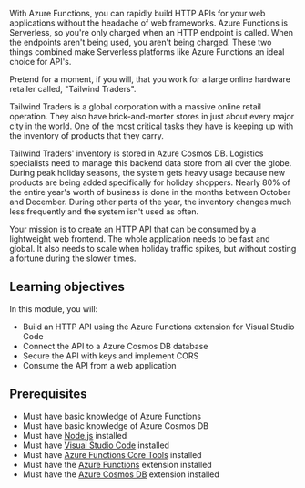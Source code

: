 With Azure Functions, you can rapidly build HTTP APIs for your web applications without the headache of web frameworks. Azure Functions is Serverless, so you're only charged when an HTTP endpoint is called. When the endpoints aren't being used, you aren't being charged. These two things combined make Serverless platforms like Azure Functions an ideal choice for API's.

Pretend for a moment, if you will, that you work for a large online hardware retailer called, "Tailwind Traders".

Tailwind Traders is a global corporation with a massive online retail operation. They also have brick-and-morter stores in just about every major city in the world. One of the most critical tasks they have is keeping up with the inventory of products that they carry.

Tailwind Traders' inventory is stored in Azure Cosmos DB. Logistics specialists need to manage this backend data store from all over the globe. During peak holiday seasons, the system gets heavy usage because new products are being added specifically for holiday shoppers. Nearly 80% of the entire year's worth of business is done in the months between October and December. During other parts of the year, the inventory changes much less frequently and the system isn't used as often.

Your mission is to create an HTTP API that can be consumed by a lightweight web frontend. The whole application needs to be fast and global. It also needs to scale when holiday traffic spikes, but without costing a fortune during the slower times.

## Learning objectives

In this module, you will:

- Build an HTTP API using the Azure Functions extension for Visual Studio Code
- Connect the API to a Azure Cosmos DB database
- Secure the API with keys and implement CORS
- Consume the API from a web application

## Prerequisites

- Must have basic knowledge of Azure Functions
- Must have basic knowledge of Azure Cosmos DB
- Must have [Node.js](https://nodejs.org/en/) installed
- Must have [Visual Studio Code](https://code.visualstudio.com/) installed
- Must have [Azure Functions Core Tools](https://github.com/Azure/azure-functions-core-tools) installed
- Must have the [Azure Functions](https://marketplace.visualstudio.com/items?itemName=ms-azuretools.vscode-azurefunctions) extension installed
- Must have the [Azure Cosmos DB](https://marketplace.visualstudio.com/items?itemName=ms-azuretools.vscode-cosmosdb) extension installed
